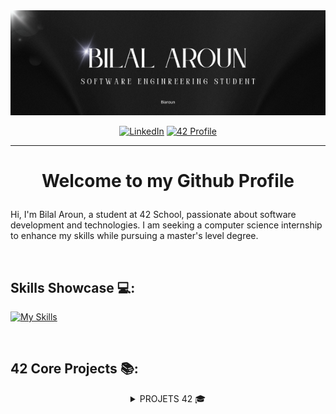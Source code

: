 <div align="center">

  <img src="https://github.com/Biaroun/Biaroun/blob/main/assets/banner/banner.png" alt="banner">


[![LinkedIn](https://badgen.net/badge/LinkedIn/Bilal%20Aroun/0A66C2?icon=https://simpleicons.org/icons/linkedin.svg&cache=86400)](https://www.linkedin.com/in/bilal-aroun-757088257/)
[![42 Profile](https://badgen.net/badge/42/Biaroun/black?icon=https://meta.intra.42.fr/images/42_logo.svg&cache=86400)](https://profile.intra.42.fr/users/biaroun)
</div>

---

# <p align="center">Welcome to my Github Profile</p>

Hi, I'm Bilal Aroun, a student at 42 School, passionate about software development and technologies. I am seeking a computer science internship to enhance my skills while pursuing a master's level degree.

<br/>


## Skills Showcase 💻:


[![My Skills](https://skillicons.dev/icons?i=c,cpp,python,django,js,react,nodejs,html,css,docker,git,github,vscode)](https://skillicons.dev)

<br/>

## 42 Core Projects 📚:

<div align="center">
<details>
<summary>PROJETS 42 🎓</summary>
 <details>
  <summary>Circle 1</summary> 
  
|Subject|Score|
|:-----:|:----:|
|[**Libft**](https://github.com/Biaroun/libft)|`108/100`|
|[**ft_printf**](https://github.com/Biaroun/printf_42)|`100/100`|
|[**get_next_line**](https://github.com/Biaroun/Get_next_line_42)|`125/100`|
|**Born2beroot**|`125/100`|
  
 </details>

 <details>
  <summary>Circle 2</summary> 

|Subject|Score|
|:-----:|:----:|
|[**So_long**](https://github.com/Biaroun/so_long)|`100/100`|
|[**Push_swap**](https://github.com/Biaroun/push_swap_42)|`84/100`|
|[**Minitalk**](https://github.com/Biaroun/Minitalk_42)|`115/100`|
|**Exam 02**|`100/100`|
  
 </details>
 
 <details>
  <summary>Circle 3</summary> 
  
|Subject|Score|
|:-----:|:----:|
|[**Philosophers**](https://github.com/Biaroun/Philosophers_42)|`100/100`|
|[**Minishell**](https://github.com/Biaroun/minishell_42)|`100/100`|
|**Exam 03**|`100/100`|
  
 </details>

 <details>
  <summary>Circle 4</summary> 
   <details>
    <summary>CPP</summary> 

|Subject|Score|
|:-----:|:----:|
|[**CPP MODULE 00**](https://github.com/Biaroun/cpp_42/tree/main/module_00)|`80/100`|
|[**CPP MODULE 01**](https://github.com/Biaroun/cpp_42/tree/main/module_01)|`90/100`|
|[**CPP MODULE 02**](https://github.com/Biaroun/cpp_42/tree/main/module_02)|`80/100`|
|[**CPP MODULE 03**](https://github.com/Biaroun/cpp_42/tree/main/module_03)|`80/100`|
|[**CPP MODULE 04**](https://github.com/Biaroun/cpp_42/tree/main/module_04)|`100/100`|

   </details>

|Subject|Score|
|:-----:|:----:|
|[**CUB3D**](https://github.com/Biaroun/Cub3D_42)|`105/100`|
|**NetPractice**|`100/100`|
|**Exam 04**|`100/100`|
  
 </details>

 <details>
  <summary>Circle 5</summary> 
   <details>
    <summary>CPP</summary> 

|Subject|Score|
|:-----:|:----:|
|[**CPP MODULE 05**](https://github.com/Biaroun/cpp_42/tree/main/module_05)|`100/100`|
|[**CPP MODULE 06**](https://github.com/Biaroun/cpp_42/tree/main/module_06)|`100/100`|
|[**CPP MODULE 07**](https://github.com/Biaroun/cpp_42/tree/main/module_07)|`100/100`|
|[**CPP MODULE 08**](https://github.com/Biaroun/cpp_42/tree/main/module_08)|`100/100`|
|[**CPP MODULE 09**](https://github.com/Biaroun/cpp_42/tree/main/module_09)|`100/100`|

   </details>

|Subject|Score|
|:-----:|:----:|
|[**ft_IRC**](https://github.com/Biaroun/Irc_42)|`115/100`|
|[**Inception**](https://github.com/Biaroun/Inception_42)|`100/100`|
|**Exam 05**|`100/100`|
  
 </details>
 

 <details>
  <summary>Circle 6</summary> 
  
|Subject|Score|
|:-----:|:----:|
|[**ft_Transcendence**](https://github.com/Biaroun/Transcendence)|`125/100`|
|**Exam 06**|`100/100`|
  
 </details>


</details>

</div>

<br/>

# <p> </p>





